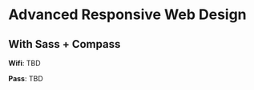 # Advanced Responsive Web Design
## With Sass + Compass

<p><strong>Wifi</strong>: <span contenteditable>TBD</span></p>
<p><strong>Pass</strong>: <span contenteditable>TBD</span></p>

